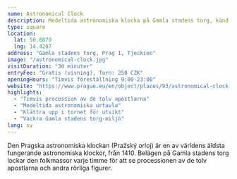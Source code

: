 ```yaml
---
name: Astronomical Clock
description: Medeltida astronomiska klocka på Gamla stadens torg, känd för sin timvisa animerade föreställning
type: square
location:
  lat: 50.0870
  lng: 14.4207
address: "Gamla stadens torg, Prag 1, Tjeckien"
image: "/astronomical-clock.jpg"
visitDuration: "30 minuter"
entryFee: "Gratis (visning), Torn: 250 CZK"
openingHours: "Timvis föreställning 9:00-23:00"
website: "https://www.prague.eu/en/object/places/93/astronomical-clock-orloj"
highlights:
  - "Timvis procession av de tolv apostlarna"
  - "Medeltida astronomiska urtavla"
  - "Klättra upp i tornet för utsikt"
  - "Vackra Gamla stadens torg-miljö"
lang: sv
---
```


Den Pragska astronomiska klockan (Pražský orloj) är en av världens äldsta fungerande astronomiska klockor, från 1410. Belägen på Gamla stadens torg lockar den folkmassor varje timme för att se processionen av de tolv apostlarna och andra rörliga figurer.